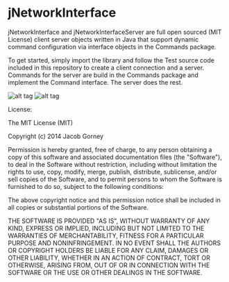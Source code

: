 jNetworkInterface
=================

jNetworkInterface and jNetworkInterfaceServer are full open sourced (MIT License) client server objects written in Java that support dynamic command configuration via interface objects in the Commands package.

To get started, simply import the library and follow the Test source code included in this repository to create a client connection and a server. Commands for the server are build in the Commands package and implement the Command interface. The server does the rest.

![alt tag](http://i.imgur.com/LMrrBo1.png)
![alt tag](http://i.imgur.com/jzOhCBE.png)

License:

 The MIT License (MIT)

 Copyright (c) 2014 Jacob Gorney

 Permission is hereby granted, free of charge, to any person obtaining a copy
 of this software and associated documentation files (the "Software"), to deal
 in the Software without restriction, including without limitation the rights
 to use, copy, modify, merge, publish, distribute, sublicense, and/or sell
 copies of the Software, and to permit persons to whom the Software is
 furnished to do so, subject to the following conditions:

 The above copyright notice and this permission notice shall be included in
 all copies or substantial portions of the Software.

 THE SOFTWARE IS PROVIDED "AS IS", WITHOUT WARRANTY OF ANY KIND, EXPRESS OR
 IMPLIED, INCLUDING BUT NOT LIMITED TO THE WARRANTIES OF MERCHANTABILITY,
 FITNESS FOR A PARTICULAR PURPOSE AND NONINFRINGEMENT. IN NO EVENT SHALL THE
 AUTHORS OR COPYRIGHT HOLDERS BE LIABLE FOR ANY CLAIM, DAMAGES OR OTHER
 LIABILITY, WHETHER IN AN ACTION OF CONTRACT, TORT OR OTHERWISE, ARISING FROM,
 OUT OF OR IN CONNECTION WITH THE SOFTWARE OR THE USE OR OTHER DEALINGS IN
 THE SOFTWARE.
